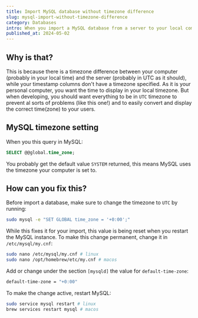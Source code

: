 ```yaml
---
title: Import MySQL database without timezone difference
slug: mysql-import-without-timezone-difference
category: Databases
intro: When you import a MySQL database from a server to your local computer, you might notice that the dates and times are different. 
published_at: 2024-05-02
---
```


## Why is that?

This is because there is a timezone difference between your computer (probably in your local time) and the server (probably in UTC as it should), while your timestamp columns don't have a timezone specified.
As it is your personal computer, you want the time to display in your local timezone. But when developing, you should want everything to be in `UTC` timezone to prevent al sorts of problems (like this one!) and to easily
convert and display the correct time(zone) to your users.

## MySQL timezone setting

When you this query in MySQL:

```sql
SELECT @@global.time_zone;
```

You probably get the default value `SYSTEM` returned, this means MySQL uses the timezone your computer is set to.

## How can you fix this?

Before import a database, make sure to change the timezone to `UTC` by running:

```bash
sudo mysql -e "SET GLOBAL time_zone = '+0:00';"
```

While this fixes it for your import, this value is being reset when you restart the MySQL instance. To make this change permanent, change it in `/etc/mysql/my.cnf`:

```bash
sudo nano /etc/mysql/my.cnf # linux
sudo nano /opt/homebrew/etc/my.cnf # macos
```

Add or change under the section `[mysqld]` the value for `default-time-zone`:

```bash
default-time-zone = "+0:00"
```

To make the change active, restart MySQL:

```bash
sudo service mysql restart # linux
brew services restart mysql # macos
```
